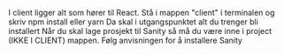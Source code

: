 I client ligger alt som hører til React.
Stå i mappen "client" i terminalen og skriv npm install eller yarn
Da skal i utgangspunktet alt du trenger bli installert
Når du skal lage prosjekt til Sanity så må du være inne i project (IKKE I CLIENT) mappen.
Følg anvisningen for å installere Sanity
